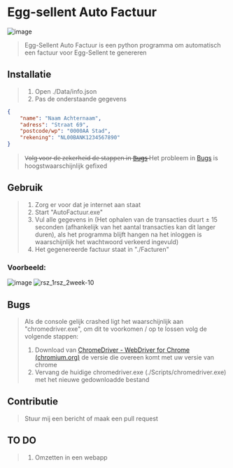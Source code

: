 
# Egg-sellent Auto Factuur

![image](https://user-images.githubusercontent.com/82333980/157761532-f301d2e4-6c8f-4609-a7d8-0232f05a7f86.png)  


>Egg-Sellent Auto Factuur is een python programma om automatisch een factuur voor Egg-Sellent te genereren

## Installatie

>1. Open ./Data/info.json
>2. Pas de onderstaande gegevens
```json
{
    "name": "Naam Achternaam",
    "adress": "Straat 69",
    "postcode/wp": "0000AA Stad",
    "rekening": "NL00BANK1234567890"
}
```
> V̶o̶l̶g̶ ̶v̶o̶o̶r̶ ̶d̶e̶ ̶z̶e̶k̶e̶r̶h̶e̶i̶d̶ ̶d̶e̶ ̶s̶t̶a̶p̶p̶e̶n̶ ̶i̶n̶ [B̶u̶g̶s̶](#Bugs)
> Het probleem in [Bugs](#Bugs) is hoogstwaarschijnlijk gefixed

## Gebruik
> 1. Zorg er voor dat je internet aan staat
> 2. Start "AutoFactuur.exe"
> 3. Vul alle gegevens in (Het ophalen van de transacties duurt ± 15 seconden (afhankelijk van het aantal transacties kan dit langer duren), als het programma blijft hangen na het inloggen is waarschijnlijk het  wachtwoord verkeerd ingevuld)
> 4. Het gegenereerde factuur staat in "./Facturen"

### Voorbeeld:

![image](https://user-images.githubusercontent.com/82333980/162535510-130fee31-3702-468d-919c-90c4f7433e4e.png)
![rsz_1rsz_2week-10](https://user-images.githubusercontent.com/82333980/158628757-2e216b8e-33e9-40a7-842e-087f415324c9.jpg)


## Bugs
> Als de console gelijk crashed ligt het waarschijnlijk aan "chromedriver.exe", om dit te voorkomen / op te lossen volg de volgende stappen:
> 1. Download van [ChromeDriver - WebDriver for Chrome (chromium.org)](https://chromedriver.chromium.org/) de versie die overeen komt met uw versie van chrome
> 2. Vervang de huidige chromedriver.exe (./Scripts/chromedriver.exe) met het nieuwe gedownloadde bestand

## Contributie
> Stuur mij een bericht of maak een pull request

## TO DO
> 1. Omzetten in een webapp
